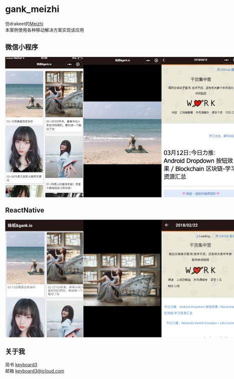 # gank_meizhi


仿drakeet的[Meizhi](https://github.com/drakeet/Meizhi)<br>
本案例使用各种移动解决方案实现该应用

 
## 微信小程序

<div style="display:flex;">
    <img src="/weixin/images/home.png" 
    width="250">
    <img src="/weixin/images/preview.png" width="250">
    <img src="/weixin/images/detail.png" width="250">
</div>

## ReactNative
<div style="display:flex;">
    <img src="/reactNative/images/home.png" width="250">
    <img src="/reactNative/images/preview.png" width="250">
    <img src="/reactNative/images/detail.png" width="250">
</div>

## 关于我

简书 [keyboard3](http://www.jianshu.com/users/62329de8c8a6/latest_articles)<br>
邮箱 keyboard3@icloud.com
